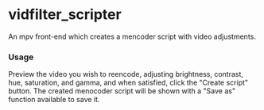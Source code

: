 # vidfilter_scripter

An mpv front-end which creates a mencoder script with video adjustments.

### Usage

Preview the video you wish to reencode, adjusting brightness, contrast, hue,
saturation, and gamma, and when satisfied, click the "Create script" button.
The created menocoder script will be shown with a "Save as" function available
to save it.

